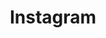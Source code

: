 ---
isPage: true
draft: false
title: Instagram
description: Add instagram feed
image:
  src: /images/uploads/instagram.svg
hero:
  title: Block Instagram
  text: Add instagram feed
  cta:
    blank: false
    text: See examples
    url: "#main"
blocks:
  - type: alert
    text: You need a valid access_token
    status: danger
  - type: instagram
    background: false
    heading:
      title: Instagram feed
    limit: 4
    token: ""
    cta:
      blank: true
      text: Discover on instagram
      url: https://www.instagram.com/sebouorhum
  - type: instagram
    background: true
    heading:
      title: Instagram feed
    limit: 6
    token: ""
---